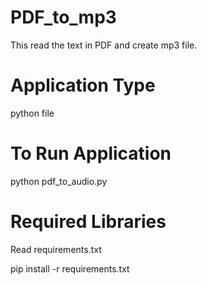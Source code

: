 # PDF_to_mp3
This read the text in PDF and create mp3 file.
# Application Type
  python file
# To Run Application
   python pdf_to_audio.py
# Required Libraries
   Read requirements.txt
   
   pip install -r requirements.txt
